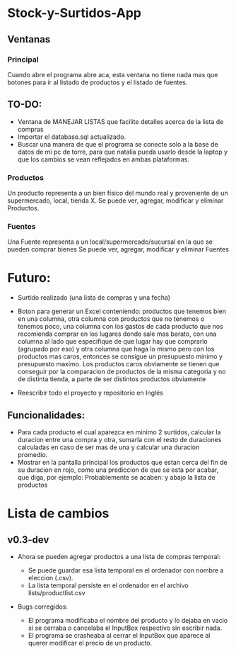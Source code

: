 # Stock-y-Surtidos-App

## Ventanas

### Principal

Cuando abre el programa abre aca, esta ventana no tiene nada mas que botones para ir al listado de productos y el listado de fuentes.

## TO-DO: 

- Ventana de MANEJAR LISTAS que facilite detalles acerca de la lista de compras
- Importar el database.sql actualizado.
- Buscar una manera de que el programa se conecte solo a la base de datos de mi pc de torre, para que natalia pueda usarlo desde la laptop y que los cambios se vean reflejados en ambas plataformas.

### Productos

Un producto representa a un bien físico del mundo real y proveniente de un supermercado, local, tienda X.
Se puede ver, agregar, modificar y eliminar Productos.
 
### Fuentes

Una Fuente representa a un local/supermercado/sucursal en la que se pueden comprar bienes
Se puede ver, agregar, modificar y eliminar Fuentes

# Futuro: 
- Surtido realizado (una lista de compras y una fecha)
- Boton para generar un Excel conteniendo: productos que tenemos bien en una columna, otra columna con productos que no tenemos o tenemos poco, una columna con los gastos de cada producto que nos recomienda comprar en los lugares donde sale mas barato, con una columna al lado que especifique de que lugar hay que comprarlo (agrupado por eso) y otra columna que haga lo mismo pero con los productos mas caros, entonces se consigue un presupuesto minimo y presupuesto maximo. Los productos caros obviamente se tienen que conseguir por la comparacion de productos de la misma categoria y no de distinta tienda, a parte de ser distintos productos obviamente

- Reescribir todo el proyecto y repositorio en Inglés
	
## Funcionalidades:
- Para cada producto el cual aparezca en minimo 2 surtidos, calcular la duracion entre una compra y otra, sumarla con el resto de duraciones calculadas en caso de ser mas de una y calcular una duracion promedio.
- Mostrar en la pantalla principal los productos que estan cerca del fin de su duracion en rojo, como una prediccion de que se esta por acabar, que diga, por ejemplo: Probablemente se acaben: y abajo la lista de productos

# Lista de cambios

## v0.3-dev

- Ahora se pueden agregar productos a una lista de compras temporal:
	- Se puede guardar esa lista temporal en el ordenador con nombre a eleccion (.csv).
	- La lista temporal persiste en el ordenador en el archivo lists/productlist.csv
	
- Bugs corregidos:
	- El programa modificaba el nombre del producto y lo dejaba en vacio si se cerraba o cancelaba el InputBox respectivo sin escribir nada.
	- El programa se crasheaba al cerrar el InputBox que aparece al querer modificar el precio de un producto.
	
